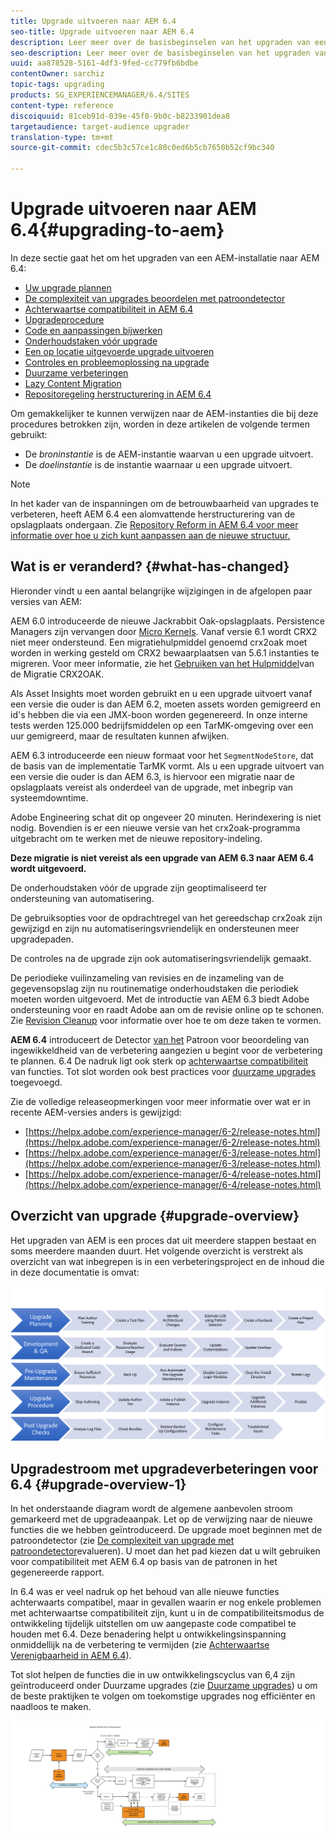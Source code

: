 ```yaml
---
title: Upgrade uitvoeren naar AEM 6.4
seo-title: Upgrade uitvoeren naar AEM 6.4
description: Leer meer over de basisbeginselen van het upgraden van een oudere AEM-installatie naar AEM 6.4.
seo-description: Leer meer over de basisbeginselen van het upgraden van een oudere AEM-installatie naar AEM 6.4.
uuid: aa878528-5161-4df3-9fed-cc779fb6bdbe
contentOwner: sarchiz
topic-tags: upgrading
products: SG_EXPERIENCEMANAGER/6.4/SITES
content-type: reference
discoiquuid: 81ceb91d-039e-45f0-9b0c-b8233901dea8
targetaudience: target-audience upgrader
translation-type: tm+mt
source-git-commit: cdec5b3c57ce1c80c0ed6b5cb7650b52cf9bc340

---
```



# Upgrade uitvoeren naar AEM 6.4{#upgrading-to-aem}

In deze sectie gaat het om het upgraden van een AEM-installatie naar AEM 6.4:

* [Uw upgrade plannen](/help/sites-deploying/upgrade-planning.md)
* [De complexiteit van upgrades beoordelen met patroondetector](/help/sites-deploying/pattern-detector.md)
* [Achterwaartse compatibiliteit in AEM 6.4](/help/sites-deploying/backward-compatibility.md)
* [Upgradeprocedure](/help/sites-deploying/upgrade-procedure.md)
* [Code en aanpassingen bijwerken](/help/sites-deploying/upgrading-code-and-customizations.md)
* [Onderhoudstaken vóór upgrade](/help/sites-deploying/pre-upgrade-maintenance-tasks.md)
* [Een op locatie uitgevoerde upgrade uitvoeren](/help/sites-deploying/in-place-upgrade.md)
* [Controles en probleemoplossing na upgrade](/help/sites-deploying/post-upgrade-checks-and-troubleshooting.md)
* [Duurzame verbeteringen](/help/sites-deploying/sustainable-upgrades.md)
* [Lazy Content Migration](/help/sites-deploying/lazy-content-migration.md)
* [Repositoregeling herstructurering in AEM 6.4](/help/sites-deploying/repository-restructuring.md)

Om gemakkelijker te kunnen verwijzen naar de AEM-instanties die bij deze procedures betrokken zijn, worden in deze artikelen de volgende termen gebruikt:

* De *broninstantie* is de AEM-instantie waarvan u een upgrade uitvoert.
* De *doelinstantie* is de instantie waarnaar u een upgrade uitvoert.

>[!NOTE]
>
>In het kader van de inspanningen om de betrouwbaarheid van upgrades te verbeteren, heeft AEM 6.4 een alomvattende herstructurering van de opslagplaats ondergaan. Zie [Repository Reform in AEM 6.4 voor meer informatie over hoe u zich kunt aanpassen aan de nieuwe structuur.](/help/sites-deploying/repository-restructuring.md)

## Wat is er veranderd? {#what-has-changed}

Hieronder vindt u een aantal belangrijke wijzigingen in de afgelopen paar versies van AEM:

AEM 6.0 introduceerde de nieuwe Jackrabbit Oak-opslagplaats. Persistence Managers zijn vervangen door [Micro Kernels](/help/sites-deploying/recommended-deploys.md). Vanaf versie 6.1 wordt CRX2 niet meer ondersteund. Een migratiehulpmiddel genoemd crx2oak moet worden in werking gesteld om CRX2 bewaarplaatsen van 5.6.1 instanties te migreren. Voor meer informatie, zie het [Gebruiken van het Hulpmiddel](/help/sites-deploying/using-crx2oak.md)van de Migratie CRX2OAK.

Als Asset Insights moet worden gebruikt en u een upgrade uitvoert vanaf een versie die ouder is dan AEM 6.2, moeten assets worden gemigreerd en id&#39;s hebben die via een JMX-boon worden gegenereerd. In onze interne tests werden 125.000 bedrijfsmiddelen op een TarMK-omgeving over een uur gemigreerd, maar de resultaten kunnen afwijken.

AEM 6.3 introduceerde een nieuw formaat voor het `SegmentNodeStore`, dat de basis van de implementatie TarMK vormt. Als u een upgrade uitvoert van een versie die ouder is dan AEM 6.3, is hiervoor een migratie naar de opslagplaats vereist als onderdeel van de upgrade, met inbegrip van systeemdowntime.

Adobe Engineering schat dit op ongeveer 20 minuten. Herindexering is niet nodig. Bovendien is er een nieuwe versie van het crx2oak-programma uitgebracht om te werken met de nieuwe repository-indeling.

**Deze migratie is niet vereist als een upgrade van AEM 6.3 naar AEM 6.4 wordt uitgevoerd.**

De onderhoudstaken vóór de upgrade zijn geoptimaliseerd ter ondersteuning van automatisering.

De gebruiksopties voor de opdrachtregel van het gereedschap crx2oak zijn gewijzigd en zijn nu automatiseringsvriendelijk en ondersteunen meer upgradepaden.

De controles na de upgrade zijn ook automatiseringsvriendelijk gemaakt.

De periodieke vuilinzameling van revisies en de inzameling van de gegevensopslag zijn nu routinematige onderhoudstaken die periodiek moeten worden uitgevoerd. Met de introductie van AEM 6.3 biedt Adobe ondersteuning voor en raadt Adobe aan om de revisie online op te schonen. Zie [Revision Cleanup](/help/sites-deploying/revision-cleanup.md) voor informatie over hoe te om deze taken te vormen.

**AEM 6.4** introduceert de Detector [van het](/help/sites-deploying/pattern-detector.md) Patroon voor beoordeling van ingewikkeldheid van de verbetering aangezien u begint voor de verbetering te plannen. 6.4 De nadruk ligt ook sterk op [achterwaartse compatibiliteit](/help/sites-deploying/backward-compatibility.md) van functies. Tot slot worden ook best practices voor [duurzame upgrades](/help/sites-deploying/sustainable-upgrades.md) toegevoegd.

Zie de volledige releaseopmerkingen voor meer informatie over wat er in recente AEM-versies anders is gewijzigd:

* [https://helpx.adobe.com/experience-manager/6-2/release-notes.html](https://helpx.adobe.com/experience-manager/6-2/release-notes.html)
* [https://helpx.adobe.com/experience-manager/6-3/release-notes.html](https://helpx.adobe.com/experience-manager/6-3/release-notes.html)
* [https://helpx.adobe.com/experience-manager/6-4/release-notes.html](https://helpx.adobe.com/experience-manager/6-4/release-notes.html)

## Overzicht van upgrade {#upgrade-overview}

Het upgraden van AEM is een proces dat uit meerdere stappen bestaat en soms meerdere maanden duurt. Het volgende overzicht is verstrekt als overzicht van wat inbegrepen is in een verbeteringsproject en de inhoud die in deze documentatie is omvat:

![screen_shot_2018-03-30at80708am](assets/screen_shot_2018-03-30at80708am.png)

## Upgradestroom met upgradeverbeteringen voor 6.4 {#upgrade-overview-1}

In het onderstaande diagram wordt de algemene aanbevolen stroom gemarkeerd met de upgradeaanpak. Let op de verwijzing naar de nieuwe functies die we hebben geïntroduceerd. De upgrade moet beginnen met de patroondetector (zie [De complexiteit van upgrade met patroondetector](/help/sites-deploying/pattern-detector.md)evalueren). U moet dan het pad kiezen dat u wilt gebruiken voor compatibiliteit met AEM 6.4 op basis van de patronen in het gegenereerde rapport.

In 6.4 was er veel nadruk op het behoud van alle nieuwe functies achterwaarts compatibel, maar in gevallen waarin er nog enkele problemen met achterwaartse compatibiliteit zijn, kunt u in de compatibiliteitsmodus de ontwikkeling tijdelijk uitstellen om uw aangepaste code compatibel te houden met 6.4. Deze benadering helpt u ontwikkelingsinspanning onmiddellijk na de verbetering te vermijden (zie [Achterwaartse Verenigbaarheid in AEM 6.4](/help/sites-deploying/backward-compatibility.md)).

Tot slot helpen de functies die in uw ontwikkelingscyclus van 6,4 zijn geïntroduceerd onder Duurzame upgrades (zie [Duurzame upgrades](/help/sites-deploying/sustainable-upgrades.md)) u om de beste praktijken te volgen om toekomstige upgrades nog efficiënter en naadloos te maken.

![6_4_upgrade_overviewflow-newpage3](assets/6_4_upgrade_overviewflowchart-newpage3.png)

